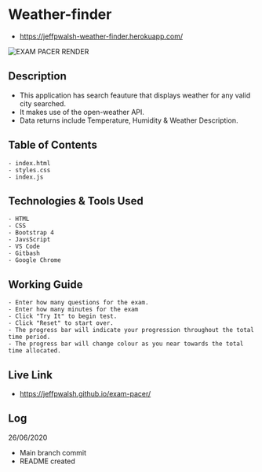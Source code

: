 
# Weather-finder
 - https://jeffpwalsh-weather-finder.herokuapp.com/
 
 
 ![EXAM PACER RENDER](/render.PNG)
 
 
 ## Description
 - This application has search feauture that displays weather for any valid city searched.
 - It makes use of the open-weather API.
 - Data returns include Temperature, Humidity & Weather Description.
 
## Table of Contents
``` 
- index.html
- styles.css
- index.js
```
    
## Technologies & Tools Used

``` 
- HTML
- CSS
- Bootstrap 4
- JavsScript
- VS Code
- Gitbash
- Google Chrome
```
    
## Working Guide
  
 ``` 
- Enter how many questions for the exam.
- Enter how many minutes for the exam
- Click "Try It" to begin test.
- Click "Reset" to start over.
- The progress bar will indicate your progression throughout the total time period.
- The progress bar will change colour as you near towards the total time allocated.

```
     
## Live Link

- https://jeffpwalsh.github.io/exam-pacer/
  
 ## Log
 26/06/2020
 
- Main branch commit
- README created

